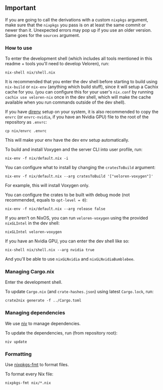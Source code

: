 ## Important

If you are going to call the derivations with a custom `nixpkgs` argument, make sure that the `nixpkgs` you pass is on at least the same commit or newer than it.
Unexpected errors may pop up if you use an older version. Same goes for the `sources` argument.

### How to use

To enter the development shell (which includes all tools mentioned in this readme + tools you'll need to develop Veloren), run:
```shell
nix-shell nix/shell.nix
```
It is recommended that you enter the dev shell before starting to build using `nix-build` or `nix-env` (anything which build stuff),
since it will setup a Cachix cache for you. (you can configure this for your user's `nix.conf` by running `cachix use veloren-nix` once in the dev shell,
which will make the cache available when you run commands outside of the dev shell).

If you have [direnv](https://direnv.net) setup on your system, it is also recommended to copy the `envrc`
(or `envrc-nvidia`, if you have an Nvidia GPU) file to the root of the repository as `.envrc`:
```shell
cp nix/envrc .envrc
```
This will make your env have the dev env setup automatically.

To build and install Voxygen and the server CLI into user profile, run:
```shell
nix-env -f nix/default.nix -i
```
You can configure what to install by changing the `cratesToBuild` argument:
```shell
nix-env -f nix/default.nix --arg cratesToBuild '["veloren-voxygen"]'
```
For example, this will install Voxygen only.

You can configure the crates to be built with debug mode (not recommended, equals to `opt-level = 0`):
```shell
nix-env -f nix/default.nix --arg release false
```

If you aren't on NixOS, you can run `veloren-voxygen` using the provided `nixGLIntel` in the dev shell:
```shell
nixGLIntel veloren-voxygen
```
If you have an Nvidia GPU, you can enter the dev shell like so:
```shell
nix-shell nix/shell.nix --arg nvidia true
```
And you'll be able to use `nixGLNvidia` and `nixGLNvidiaBumblebee`.

### Managing Cargo.nix

Enter the development shell.

To update `Cargo.nix` (and `crate-hashes.json`) using latest `Cargo.lock`, run:
```shell
crate2nix generate -f ../Cargo.toml
```

### Managing dependencies

We use [niv](https://github.com/nmattia/niv) to manage dependencies.

To update the dependencies, run (from repository root):
```shell
niv update
```

### Formatting

Use [nixpkgs-fmt](https://github.com/nix-community/nixpkgs-fmt) to format files.

To format every Nix file:
```shell
nixpkgs-fmt nix/*.nix
```
